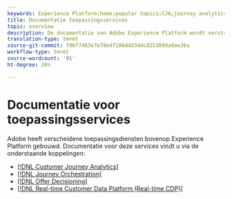 ```yaml
---
keywords: Experience Platform;home;popular topics;CJA;journey analytics;customer journey analytics;campaign orchestration;orchestration;customer journey;journey;journey orchestration;capability;workflow
title: Documentatie toepassingsservices
topic: overview
description: De documentatie van Adobe Experience Platform wordt verstrekt in veelvoudige formaten, met inbegrip van overzichten, leerprogramma's, en gidsen voor zowel de gebruikersinterface als API. Hier is een korte beschrijving van de gemeenschappelijkste documentatietypen die voor de diensten van het Experience Platform beschikbaar zijn.
translation-type: tm+mt
source-git-commit: f86f7483e7e78edf106ddd34dc825389dadae26a
workflow-type: tm+mt
source-wordcount: '91'
ht-degree: 26%

---
```



# Documentatie voor toepassingsservices

Adobe heeft verscheidene toepassingsdiensten bovenop Experience Platform gebouwd. Documentatie voor deze services vindt u via de onderstaande koppelingen:

* [[!DNL Customer Journey Analytics]](https://docs.adobe.com/content/help/en/analytics-platform/using/cja-landing.html)
* [[!DNL Journey Orchestration]](https://docs.adobe.com/content/help/nl-NL/journeys/using/journey-orchestration-home.html)
* [[!DNL Offer Decisioning]](https://docs.adobe.com/content/help/en/offer-decisioning/using/offer-decisioning-home.html)
* [[!DNL Real-time Customer Data Platform (Real-time CDP)]](../rtcdp/overview.md)